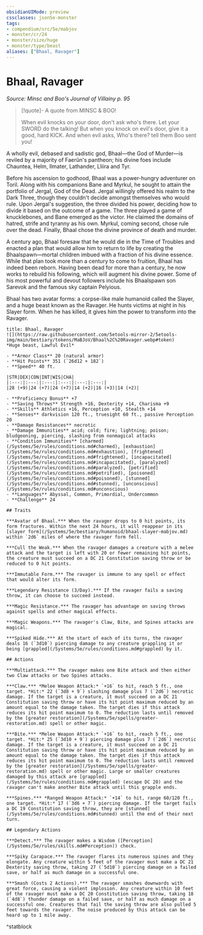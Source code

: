 ```yaml
---
obsidianUIMode: preview
cssclasses: json5e-monster
tags:
- compendium/src/5e/mabjov
- monster/cr/24
- monster/size/huge
- monster/type/beast
aliases: ["Bhaal, Ravager"]
---
```

# Bhaal, Ravager
*Source: Minsc and Boo's Journal of Villainy p. 95*  

> [!quote]- A quote from MINSC & BOO!  
> 
> When evil knocks on your door, don't ask who's there. Let your SWORD do the talking! But when you knock on evil's door, give it a good, hard KICK. And when evil asks, Who's there? tell them Boo sent you!

A wholly evil, debased and sadistic god, Bhaal—the God of Murder—is reviled by a majority of Faerûn's pantheon; his divine foes include Chauntea, Helm, Ilmater, Lathander, Lliira and Tyr.

Before his ascension to godhood, Bhaal was a power-hungry adventurer on Toril. Along with his companions Bane and Myrkul, he sought to attain the portfolio of Jergal, God of the Dead. Jergal willingly offered his realm to the Dark Three, though they couldn't decide amongst themselves who would rule. Upon Jergal's suggestion, the three divided his power, deciding how to divide it based on the outcome of a game. The three played a game of knucklebones, and Bane emerged as the victor. He claimed the domains of hatred, strife and tyranny as his own. Myrkul, coming second, chose rule over the dead. Finally, Bhaal chose the divine province of death and murder.

A century ago, Bhaal foresaw that he would die in the Time of Troubles and enacted a plan that would allow him to return to life by creating the Bhaalspawn—mortal children imbued with a fraction of his divine essence. While that plan took more than a century to come to fruition, Bhaal has indeed been reborn. Having been dead for more than a century, he now works to rebuild his following, which will augment his divine power. Some of his most powerful and devout followers include his Bhaalspawn son Sarevok and the famous sky captain Pelyious.

Bhaal has two avatar forms: a corpse-like male humanoid called the Slayer, and a huge beast known as the Ravager. He hunts victims at night in his Slayer form. When he has killed, it gives him the power to transform into the Ravager.

```ad-statblock
title: Bhaal, Ravager
![](https://raw.githubusercontent.com/5etools-mirror-2/5etools-img/main/bestiary/tokens/MaBJoV/Bhaal%2C%20Ravager.webp#token)
*Huge beast, Lawful Evil*

- **Armor Class** 20 (natural armor)
- **Hit Points** 351 (`26d12 + 182`)
- **Speed** 40 ft.

|STR|DEX|CON|INT|WIS|CHA|
|:---:|:---:|:---:|:---:|:---:|:---:|
|28 (+9)|24 (+7)|24 (+7)|14 (+2)|16 (+3)|14 (+2)|

- **Proficiency Bonus** +7
- **Saving Throws** Strength +16, Dexterity +14, Charisma +9
- **Skills** Athletics +16, Perception +10, Stealth +14
- **Senses** darkvision 120 ft., truesight 60 ft., passive Perception 20
- **Damage Resistances** necrotic
- **Damage Immunities** acid; cold; fire; lightning; poison; bludgeoning, piercing, slashing from nonmagical attacks
- **Condition Immunities** [charmed](/Systems/5e/rules/conditions.md#charmed), [exhaustion](/Systems/5e/rules/conditions.md#exhaustion), [frightened](/Systems/5e/rules/conditions.md#frightened), [incapacitated](/Systems/5e/rules/conditions.md#incapacitated), [paralyzed](/Systems/5e/rules/conditions.md#paralyzed), [petrified](/Systems/5e/rules/conditions.md#petrified), [poisoned](/Systems/5e/rules/conditions.md#poisoned), [stunned](/Systems/5e/rules/conditions.md#stunned), [unconscious](/Systems/5e/rules/conditions.md#unconscious)
- **Languages** Abyssal, Common, Primordial, Undercommon
- **Challenge** 24

## Traits

***Avatar of Bhaal.*** When the ravager drops to 0 hit points, its form fractures. Within the next 24 hours, it will reappear in its [slayer form](/Systems/5e/bestiary/humanoid/bhaal-slayer-mabjov.md) within `2d6` miles of where the ravager form fell.

***Cull the Weak.*** When the ravager damages a creature with a melee attack and the target is left with 20 or fewer remaining hit points, the creature must succeed on a DC 21 Constitution saving throw or be reduced to 0 hit points.

***Immutable Form.*** The ravager is immune to any spell or effect that would alter its form.

***Legendary Resistance (3/Day).*** If the ravager fails a saving throw, it can choose to succeed instead.

***Magic Resistance.*** The ravager has advantage on saving throws against spells and other magical effects.

***Magic Weapons.*** The ravager's Claw, Bite, and Spines attacks are magical.

***Spiked Hide.*** At the start of each of its turns, the ravager deals 16 (`3d10`) piercing damage to any creature grappling it or being [grappled](/Systems/5e/rules/conditions.md#grappled) by it.

## Actions

***Multiattack.*** The ravager makes one Bite attack and then either two Claw attacks or two Spines attacks.

***Claw.*** *Melee Weapon Attack:* `+16` to hit, reach 5 ft., one target. *Hit:* 22 (`3d8 + 9`) slashing damage plus 7 (`2d6`) necrotic damage. If the target is a creature, it must succeed on a DC 21 Constitution saving throw or have its hit point maximum reduced by an amount equal to the damage taken. The target dies if this attack reduces its hit point maximum to 0. The reduction lasts until removed by the [greater restoration](/Systems/5e/spells/greater-restoration.md) spell or other magic.

***Bite.*** *Melee Weapon Attack:* `+16` to hit, reach 5 ft., one target. *Hit:* 25 (`3d10 + 9`) piercing damage plus 7 (`2d6`) necrotic damage. If the target is a creature, it must succeed on a DC 21 Constitution saving throw or have its hit point maximum reduced by an amount equal to the damage taken. The target dies if this attack reduces its hit point maximum to 0. The reduction lasts until removed by the [greater restoration](/Systems/5e/spells/greater-restoration.md) spell or other magic. Large or smaller creatures damaged by this attack are [grappled](/Systems/5e/rules/conditions.md#grappled) (escape DC 20) and the ravager can't make another Bite attack until this grapple ends.

***Spines.*** *Ranged Weapon Attack:* `+14` to hit, range 60/120 ft., one target. *Hit:* 17 (`3d6 + 7`) piercing damage. If the target fails a DC 19 Constitution saving throw, they are [stunned](/Systems/5e/rules/conditions.md#stunned) until the end of their next turn.

## Legendary Actions

***Detect.*** The ravager makes a Wisdom ([Perception](/Systems/5e/rules/skills.md#Perception)) check.

***Spiky Carapace.*** The ravager flares its numerous spines and they elongate. Any creature within 5 feet of the ravager must make a DC 21 Dexterity saving throw, taking 27 (`5d10`) piercing damage on a failed save, or half as much damage on a successful one.

***Smash (Costs 2 Actions).*** The ravager smashes downwards with great force, causing a violent implosion. Any creature within 10 feet of the ravager must make a DC 20 Constitution saving throw, taking 18 (`4d8`) thunder damage on a failed save, or half as much damage on a successful one. Creatures that fail the saving throw are also pulled 5 feet towards the ravager. The noise produced by this attack can be heard up to 1 mile away.
```
^statblock